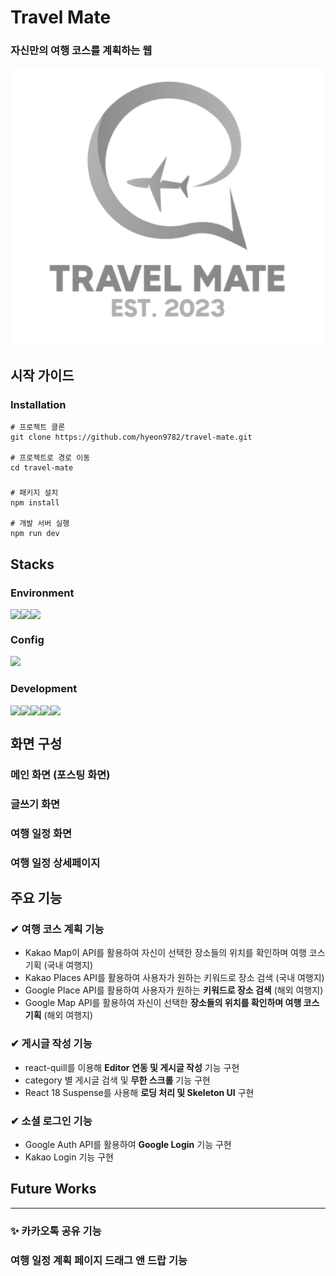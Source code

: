 # Travel Mate

### 자신만의 여행 코스를 계획하는 웹

<img src="public/travel-mate-logo.png">

## 시작 가이드

### Installation

```
# 프로젝트 클론
git clone https://github.com/hyeon9782/travel-mate.git

# 프로젝트로 경로 이동
cd travel-mate
```

###

```
# 패키지 설치
npm install

# 개발 서버 실행
npm run dev
```

## Stacks

### Environment

<div style="display: flex">
  <img src="https://img.shields.io/badge/Visual Studio Code-007ACC?style=for-the-badge&logo=Visual Studio Code&logoColor=white">
  <img src="https://img.shields.io/badge/Git-F05032?style=for-the-badge&logo=git&logoColor=white">
  <img src="https://img.shields.io/badge/GitHub-181717?style=for-the-badge&logo=GitHub&logoColor=white">
</div>

### Config

<img src="https://img.shields.io/badge/Npm-CB3837?style=for-the-badge&logo=npm&logoColor=white">

### Development

<div style="display: flex">
  <img src="https://img.shields.io/badge/TypeScript-3178C6?style=for-the-badge&logo=typescript&logoColor=white">
  <img src="https://img.shields.io/badge/React-61DAFB?style=for-the-badge&logo=react&logoColor=white">
  <img src="https://img.shields.io/badge/styled components-DB7093?style=for-the-badge&logo=styled-components&logoColor=white">
  <img src="https://img.shields.io/badge/Recoil-3578E5?style=for-the-badge&logo=Recoil&logoColor=white">
  <img src="https://img.shields.io/badge/React Router-CA4245?style=for-the-badge&logo=React Router&logoColor=white">
</div>

## 화면 구성

### 메인 화면 (포스팅 화면)

### 글쓰기 화면

### 여행 일정 화면

### 여행 일정 상세페이지

## 주요 기능

### ✔ 여행 코스 계획 기능

- Kakao Map이 API를 활용하여 자신이 선택한 장소들의 위치를 확인하며 여행 코스 기획 (국내 여행지)
- Kakao Places API를 활용하여 사용자가 원하는 키워드로 장소 검색 (국내 여행지)
- Google Place API를 활용하여 사용자가 원하는 <strong>키워드로 장소 검색</strong> (해외 여행지)
- Google Map API를 활용하여 자신이 선택한 <strong>장소들의 위치를 확인하며 여행 코스 기획</strong> (해외 여행지)

### ✔ 게시글 작성 기능

- react-quill를 이용해 <strong>Editor 연동 및 게시글 작성</strong> 기능 구현
- category 별 게시글 검색 및 <strong>무한 스크롤</strong> 기능 구현
- React 18 Suspense를 사용해 <strong>로딩 처리 및 Skeleton UI</strong> 구현

### ✔ 소셜 로그인 기능

- Google Auth API를 활용하여 <strong>Google Login</strong> 기능 구현
- Kakao Login 기능 구현

## Future Works

---

### ✨ 카카오톡 공유 기능

### 여행 일정 계획 페이지 드래그 앤 드랍 기능
